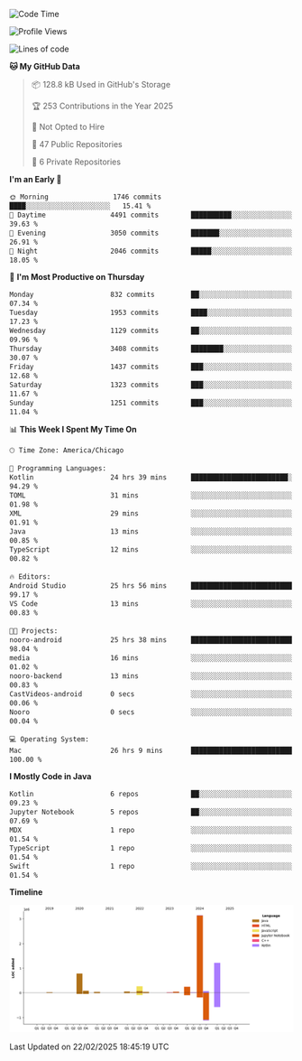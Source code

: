 <!--START_SECTION:waka-->
![Code Time](http://img.shields.io/badge/Code%20Time-1%2C033%20hrs%2058%20mins-blue)

![Profile Views](http://img.shields.io/badge/Profile%20Views-0-blue)

![Lines of code](https://img.shields.io/badge/From%20Hello%20World%20I%27ve%20Written-6.1%20million%20lines%20of%20code-blue)

**🐱 My GitHub Data** 

> 📦 128.8 kB Used in GitHub's Storage 
 > 
> 🏆 253 Contributions in the Year 2025
 > 
> 🚫 Not Opted to Hire
 > 
> 📜 47 Public Repositories 
 > 
> 🔑 6 Private Repositories 
 > 
**I'm an Early 🐤** 

```text
🌞 Morning                1746 commits        ████░░░░░░░░░░░░░░░░░░░░░   15.41 % 
🌆 Daytime                4491 commits        ██████████░░░░░░░░░░░░░░░   39.63 % 
🌃 Evening                3050 commits        ███████░░░░░░░░░░░░░░░░░░   26.91 % 
🌙 Night                  2046 commits        █████░░░░░░░░░░░░░░░░░░░░   18.05 % 
```
📅 **I'm Most Productive on Thursday** 

```text
Monday                   832 commits         ██░░░░░░░░░░░░░░░░░░░░░░░   07.34 % 
Tuesday                  1953 commits        ████░░░░░░░░░░░░░░░░░░░░░   17.23 % 
Wednesday                1129 commits        ██░░░░░░░░░░░░░░░░░░░░░░░   09.96 % 
Thursday                 3408 commits        ████████░░░░░░░░░░░░░░░░░   30.07 % 
Friday                   1437 commits        ███░░░░░░░░░░░░░░░░░░░░░░   12.68 % 
Saturday                 1323 commits        ███░░░░░░░░░░░░░░░░░░░░░░   11.67 % 
Sunday                   1251 commits        ███░░░░░░░░░░░░░░░░░░░░░░   11.04 % 
```


📊 **This Week I Spent My Time On** 

```text
🕑︎ Time Zone: America/Chicago

💬 Programming Languages: 
Kotlin                   24 hrs 39 mins      ████████████████████████░   94.29 % 
TOML                     31 mins             ░░░░░░░░░░░░░░░░░░░░░░░░░   01.98 % 
XML                      29 mins             ░░░░░░░░░░░░░░░░░░░░░░░░░   01.91 % 
Java                     13 mins             ░░░░░░░░░░░░░░░░░░░░░░░░░   00.85 % 
TypeScript               12 mins             ░░░░░░░░░░░░░░░░░░░░░░░░░   00.82 % 

🔥 Editors: 
Android Studio           25 hrs 56 mins      █████████████████████████   99.17 % 
VS Code                  13 mins             ░░░░░░░░░░░░░░░░░░░░░░░░░   00.83 % 

🐱‍💻 Projects: 
nooro-android            25 hrs 38 mins      █████████████████████████   98.04 % 
media                    16 mins             ░░░░░░░░░░░░░░░░░░░░░░░░░   01.02 % 
nooro-backend            13 mins             ░░░░░░░░░░░░░░░░░░░░░░░░░   00.83 % 
CastVideos-android       0 secs              ░░░░░░░░░░░░░░░░░░░░░░░░░   00.06 % 
Nooro                    0 secs              ░░░░░░░░░░░░░░░░░░░░░░░░░   00.04 % 

💻 Operating System: 
Mac                      26 hrs 9 mins       █████████████████████████   100.00 % 
```

**I Mostly Code in Java** 

```text
Kotlin                   6 repos             ██░░░░░░░░░░░░░░░░░░░░░░░   09.23 % 
Jupyter Notebook         5 repos             ██░░░░░░░░░░░░░░░░░░░░░░░   07.69 % 
MDX                      1 repo              ░░░░░░░░░░░░░░░░░░░░░░░░░   01.54 % 
TypeScript               1 repo              ░░░░░░░░░░░░░░░░░░░░░░░░░   01.54 % 
Swift                    1 repo              ░░░░░░░░░░░░░░░░░░░░░░░░░   01.54 % 
```



**Timeline**

![Lines of Code chart](https://raw.githubusercontent.com/phanijsp/phanijsp/main/assets/bar_graph.png)


 Last Updated on 22/02/2025 18:45:19 UTC
<!--END_SECTION:waka-->
